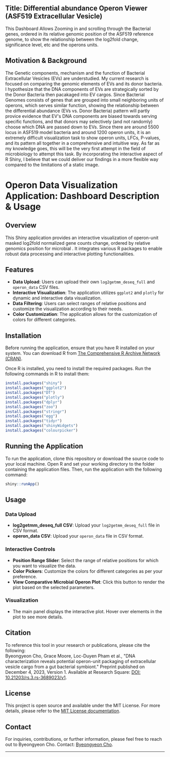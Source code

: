 ## Title: <!--project dashboard title--> Differential abundance Operon Viewer (ASF519 Extracellular Vesicle)

<!--put a short project description here--> 
This Dashboard Allows Zooming in and scrolling through the Bacterial genes, ordered in its relative genomic position of the ASF519 reference genome, to show the relationship between the log2fold change, significance level, etc and the operons units.

## Motivation & Background

<!--write a paragraph or two about your motivation for creating this dashboard 
and provide some background information on the dashboard content if needed--> 
The Genetic components, mechanism and the function of Bacterial Extracellular Vesicles (EVs) are understudied. My current research is focused on comparing the genomic elements of EVs and its donor bacteria. I hypothesize that the DNA components of EVs are strategically sorted by the Donor Bacteria then pacakaged into EV cargos. Since Bacterial Genomes consists of genes that are grouped into small neighboring units of operons, which serves similar function, showing the relationship between the differential abundance (EVs vs. Donor Bacteria) pattern will partly provice evidence that EV's DNA components are biased towards serving specific functions, and that donors may selectively (and not randomly) choose which DNA are passed down to EVs. Since there are around 5500 locus in ASF519 model bacteria and around 1200 operon units, it is an extremely difficult visualization task to show operon units, LFCs, P-values, and its pattern all together in a comprehensive and intuitive way. As far as my knowledge goes, this will be the very first attempt in the field of microbiology to attempt this task. By incorporating the interactive aspect of R Shiny, I believe that we could deliver our findings in a more flexible way compared to the limitations of a static image.

# Operon Data Visualization Application: Dashboard Description & Usage

<!-- 
In the first phase, list all the inputs / outputs that will be available in your
dashboard. Your app must have multiple tabs, so make sure to list them accordingly

example:

- <input/output seen at all times> 
- Tab 1
  - <input / output of tab 1> File Upload button [Sorted.Counts.txt files from mapping EV reads to Reference Genome] / Flag for correct filetype [Message saying whether the filetype is correct or not]
  - <input / output of tab 1> File Upload button [DNA copy counts annotation files] / Flag for correct filetype [Message saying whether the filetype is correct or not
  - <input / output of tab 1> File Upload button [Operon annotation file] / Flag for correct filetype [Message saying whether the filetype is correct or not]
  - <input / output of tab 1> Submit button [Submitting visualization job] / Activated Tab 2 
- Tab 2
  - <input / output of tab 2> checkbox for coloring LFC bars by COG functional categories / changed barplot colorscheme from black to colorscheme
  - <input / output of tab 2> checkbox for p-value viewing / appearing or disappearing p-value annotation from visualization
  - <input / output of tab 2> zoom +/- buttons / zooming in or out of visualization
  - <input / output of tab 2> horizontal scroll bars / visualization of differnt part of the relative genomic position.
...

We encourage you to make a sketch of your overall app layout (and for each of 
the tabs), which you are welcome to insert here as images or add to the pull
request so we can get a better idea of what you have in mind.
-->


## Overview
This Shiny application provides an interactive visualization of operon-unit masked log2fold normalized gene counts change, ordered by relative genomics position for microbial . It integrates various R packages to enable robust data processing and interactive plotting functionalities.

## Features
- **Data Upload**: Users can upload their own `log2getmm_deseq_full` and `operon_data` CSV files.
- **Interactive Visualization**: The application utilizes `ggplot2` and `plotly` for dynamic and interactive data visualization.
- **Data Filtering**: Users can select ranges of relative positions and customize the visualization according to their needs.
- **Color Customization**: The application allows for the customization of colors for different categories.

## Installation

Before running the application, ensure that you have R installed on your system. You can download R from [The Comprehensive R Archive Network (CRAN)](https://cran.r-project.org/).

Once R is installed, you need to install the required packages. Run the following commands in R to install them:

```R
install.packages("shiny")
install.packages("ggplot2")
install.packages("DT")
install.packages("plotly")
install.packages("dplyr")
install.packages("zoo")
install.packages("stringr")
install.packages("egg")
install.packages("tidyr")
install.packages("shinyWidgets")
install.packages("colourpicker")
```

## Running the Application

To run the application, clone this repository or download the source code to your local machine. Open R and set your working directory to the folder containing the application files. Then, run the application with the following command:

```R
shiny::runApp()
```

## Usage

### Data Upload
- **log2getmm_deseq_full CSV**: Upload your `log2getmm_deseq_full` file in CSV format.
- **operon_data CSV**: Upload your `operon_data` file in CSV format.

### Interactive Controls
- **Position Range Slider**: Select the range of relative positions for which you want to visualize the data.
- **Color Pickers**: Customize the colors for different categories as per your preference.
- **View Comparative Microbial Operon Plot**: Click this button to render the plot based on the selected parameters.

### Visualization
- The main panel displays the interactive plot. Hover over elements in the plot to see more details.

## Citation
To reference this tool in your research or publications, please cite the following:  
Byeongyeon Cho, Grace Moore, Loc-Duyen Pham et al., "DNA characterization reveals potential operon-unit packaging of extracellular vesicle cargo from a gut bacterial symbiont." Preprint published on December 4, 2023, Version 1. Available at Research Square: [DOI: 10.21203/rs.3.rs-3689023/v1](https://doi.org/10.21203/rs.3.rs-3689023/v1).

## License
This project is open source and available under the MIT License. For more details, please refer to the [MIT License documentation](https://opensource.org/licenses/MIT).

## Contact
For inquiries, contributions, or further information, please feel free to reach out to Byeongyeon Cho. Contact: [Byeongyeon Cho](mailto:byeongyeon_cho@hms.harvard.edu).


***
